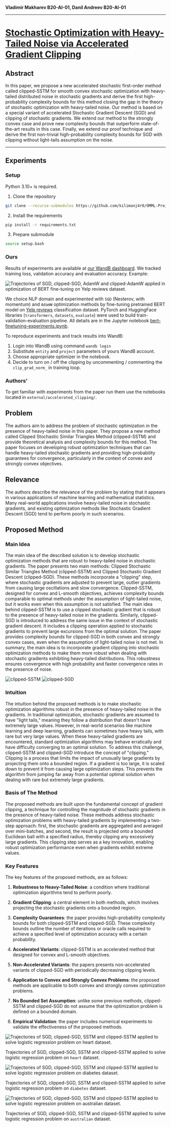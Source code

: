 **Vladimir Makharev B20-AI-01, Danil Andreev B20-AI-01**

---

# [Stochastic Optimization with Heavy-Tailed Noise via Accelerated Gradient Clipping](https://proceedings.nips.cc/paper_files/paper/2020/file/abd1c782880cc59759f4112fda0b8f98-Paper.pdf)

## Abstract

In this paper, we propose a new accelerated stochastic first-order method called clipped-SSTM for smooth convex stochastic optimization with heavy-tailed distributed noise in stochastic gradients and derive the first high-probability complexity bounds for this method closing the gap in the theory of stochastic optimization with heavy-tailed noise. Our method is based on a special variant of accelerated Stochastic Gradient Descent (SGD) and clipping of stochastic gradients. We extend our method to the strongly convex case and prove new complexity bounds that outperform state-of-the-art results in this case. Finally, we extend our proof technique and derive the first non-trivial high-probability complexity bounds for SGD with clipping without light-tails assumption on the noise.

---
## Experiments

### Setup

Python 3.10+ is required.

1. Clone the repository
```bash
git clone --recurse-submodules https://github.com/kilimanj4r0/OMML-Project.git
```

2. Install the requirements
```bash
pip install -r requirements.txt
```

3. Prepare submodule
```bash
source setup.bash
```

### Ours

Results of experiments are available at [our WandB dashboard](https://wandb.ai/makharev/iu-omml). We tracked training loss, validation accuracy and evaluation accuracy. Example:

![Trajectories of SGD, clipped-SGD, AdamW and clipped-AdamW applied in optimization of BERT fine-tuning on Yelp reviews dataset.](assets/train_loss_adam_sgd.png)

We choice NLP domain and experimented with `SGD` (Nesterov, with momentum) and `AdamW` optimization methods by fine-tuning pretrained BERT model on [Yelp reviews](https://huggingface.co/datasets/yelp_review_full) classification dataset. PyTorch and HuggingFace libraries (`transformers`, `datasets`, `evaluate`) were used to build train-validation-evaluation pipeline. All details are in the Jupyter notebook [bert-finetuning-experiments.ipynb](/notebooks/bert-finetuning-experiments.ipynb).

To reproduce experiments and track results into WandB:

1. Login into WandB using command `wandb login`
2. Substitute `entity` and `project` parameters of yours WandB account.
3. Choose appropriate optimizer in the notebook.
4. Decide to turn on / off the clipping by uncommenting / commenting the `clip_grad_norm_` in training loop.

### Authors'

To get familiar with experiments from the paper run them use the notebooks located in `external/accelerated_clipping/`.

## Problem

The authors aim to address the problem of stochastic optimization in the presence of heavy-tailed noise in this paper. They propose a new method called Clipped Stochastic Similar Triangles Method (clipped-SSTM) and provide theoretical analysis and complexity bounds for this method. The paper focuses on developing robust optimization techniques that can handle heavy-tailed stochastic gradients and providing high-probability guarantees for convergence, particularly in the context of convex and strongly convex objectives.

## Relevance

The authors describe the relevance of the problem by stating that it appears in various applications of machine learning and mathematical statistics. Many real-world applications involve heavy-tailed noise in stochastic gradients, and existing optimization methods like Stochastic Gradient Descent (SGD) tend to perform poorly in such scenarios.

## Proposed Method

### Main Idea

The main idea of the described solution is to develop stochastic optimization methods that are robust to heavy-tailed noise in stochastic gradients. The paper presents two main methods: Clipped Stochastic Similar Triangles Method (clipped-SSTM) and Clipped Stochastic Gradient Descent (clipped-SGD). These methods incorporate a "clipping" step, where stochastic gradients are adjusted to prevent large, outlier gradients from causing large oscillations and slow convergence.
Clipped-SSTM, designed for convex and L-smooth objectives, achieves complexity bounds comparable to optimal methods under the assumption of light-tailed noise, but it works even when this assumption is not satisfied. The main idea behind clipped-SSTM is to use a clipped stochastic gradient that is robust to the presence of heavy-tailed noise in the gradients.
Similarly, clipped-SGD is introduced to address the same issue in the context of stochastic gradient descent. It includes a clipping operation applied to stochastic gradients to prevent large excursions from the optimal solution. The paper provides complexity bounds for clipped-SGD in both convex and strongly convex cases, even when the assumption of light-tailed noise is not met.
In summary, the main idea is to incorporate gradient clipping into stochastic optimization methods to make them more robust when dealing with stochastic gradients exhibiting heavy-tailed distributions. This robustness ensures convergence with high probability and faster convergence rates in the presence of noise.

![clipped-SSTM](assets/clipped-SSTM.png)
![clipped-SGD](assets/clipped-SGD.png)

### Intuition

The intuition behind the proposed methods is to make stochastic optimization algorithms robust in the presence of heavy-tailed noise in the gradients.
In traditional optimization, stochastic gradients are assumed to have "light tails," meaning they follow a distribution that doesn't have extremely large values. However, in real-world scenarios like machine learning and deep learning, gradients can sometimes have heavy tails, with rare but very large values. When these heavy-tailed gradients are encountered, standard optimization algorithms may behave erratically and have difficulty converging to an optimal solution.
To address this challenge, clipped-SSTM and clipped-SGD introduce the concept of "clipping." Clipping is a process that limits the impact of unusually large gradients by projecting them onto a bounded region. If a gradient is too large, it is scaled down to prevent it from causing large optimization steps. This prevents the algorithm from jumping far away from a potential optimal solution when dealing with rare but extremely large gradients.

### Basis of The Method

The proposed methods are built upon the fundamental concept of gradient clipping, a technique for controlling the magnitude of stochastic gradients in the presence of heavy-tailed noise.
These methods address stochastic optimization problems with heavy-tailed gradients by implementing a two-step approach: first, the stochastic gradients are aggregated and averaged over mini-batches, and second, the result is projected onto a bounded Euclidean ball with a specified radius, thereby clipping any excessively large gradients. This clipping step serves as a key innovation, enabling robust optimization performance even when gradients exhibit extreme values.

### Key Features

The key features of the proposed methods, are as follows:

1. **Robustness to Heavy-Tailed Noise**: a condition where traditional optimization algorithms tend to perform poorly.

2. **Gradient Clipping**: a central element in both methods, which involves projecting the stochastic gradients onto a bounded region.

3. **Complexity Guarantees**: the paper provides high-probability complexity bounds for both clipped-SSTM and clipped-SGD. These complexity bounds outline the number of iterations or oracle calls required to achieve a specified level of optimization accuracy with a certain probability.

4. **Accelerated Variants**: clipped-SSTM is an accelerated method that designed for convex and L-smooth objectives.

5. **Non-Accelerated Variants**: the papers presents non-accelerated variants of clipped-SGD with periodically decreasing clipping levels.

6. **Application to Convex and Strongly Convex Problems**: the proposed methods are applicable to both convex and strongly convex optimization problems.

7. **No Bounded Set Assumption**: unlike some previous methods, clipped-SSTM and clipped-SGD do not assume that the optimization problem is defined on a bounded domain.

8. **Empirical Validation**: the paper includes numerical experiments to validate the effectiveness of the proposed methods.

![Trajectories of SGD, clipped-SGD, SSTM and clipped-SSTM applied to solve logistic regression problem on `heart` dataset.](assets/trajectories-heart.png)

Trajectories of SGD, clipped-SGD, SSTM and clipped-SSTM applied to solve logistic regression problem on `heart` dataset.

![Trajectories of SGD, clipped-SGD, SSTM and clipped-SSTM applied to solve logistic regression problem on `diabetes` dataset.](assets/trajectories-diabetes.png)

Trajectories of SGD, clipped-SGD, SSTM and clipped-SSTM applied to solve logistic regression problem on `diabetes` dataset.

![Trajectories of SGD, clipped-SGD, SSTM and clipped-SSTM applied to solve logistic regression problem on `australian` dataset.](assets/trajectories-australian.png)

Trajectories of SGD, clipped-SGD, SSTM and clipped-SSTM applied to solve logistic regression problem on `australian` dataset.